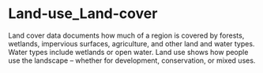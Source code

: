 # Land-use_Land-cover
Land cover data documents how much of a region is covered by forests, wetlands, impervious surfaces, agriculture, and other land and water types. Water types include wetlands or open water. Land use shows how people use the landscape – whether for development, conservation, or mixed uses.
